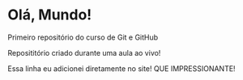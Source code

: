 # Olá, Mundo!
 Primeiro repositório do curso de Git e GitHub

Reposititório criado durante uma aula ao vivo!

Essa linha eu adicionei diretamente no site! QUE IMPRESSIONANTE!
